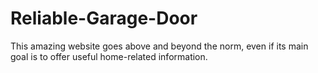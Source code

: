 # Reliable-Garage-Door
This amazing website goes above and beyond the norm, even if its main goal is to offer useful home-related information. 
